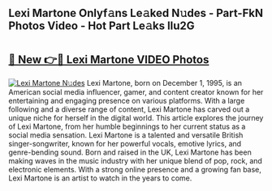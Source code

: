 ## Lexi Martone Onlyf𝚊ns Le𝚊ked N𝚞des - Part-FkN Photos Video - Hot Part Le𝚊ks lIu2G

# <h2><a href="http://ac42922.deff.icu/?id=Lexi+Martone">🔗 New 👉🔴 Lexi Martone VIDEO Photos</a></h2>

[![Lexi Martone N𝚞des](https://i.imgur.com/rIISA9y.gif)](http://ac42922.deff.icu/?id=Lexi+Martone)
Lexi Martone, born on December 1, 1995, is an American social media influencer, gamer, and content creator known for her entertaining and engaging presence on various platforms. With a large following and a diverse range of content, Lexi Martone has carved out a unique niche for herself in the digital world. This article explores the journey of Lexi Martone, from her humble beginnings to her current status as a social media sensation. Lexi Martone is a talented and versatile British singer-songwriter, known for her powerful vocals, emotive lyrics, and genre-bending sound. Born and raised in the UK, Lexi Martone has been making waves in the music industry with her unique blend of pop, rock, and electronic elements. With a strong online presence and a growing fan base, Lexi Martone is an artist to watch in the years to come.
